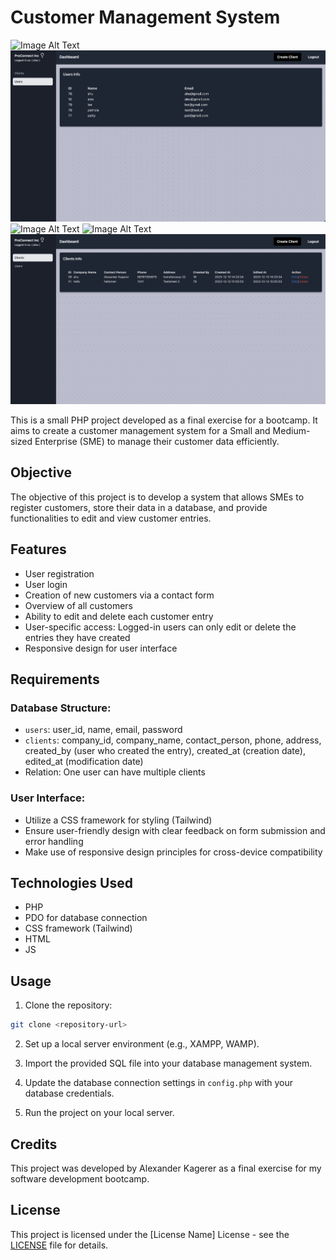 # Customer Management System
![Image Alt Text](Home.png)
![Image Alt Text](clients.png)
![Image Alt Text](edit.png)
![Image Alt Text](register.png)
![Image Alt Text](users.png)

This is a small PHP project developed as a final exercise for a bootcamp. It aims to create a customer management system for a Small and Medium-sized Enterprise (SME) to manage their customer data efficiently.

## Objective

The objective of this project is to develop a system that allows SMEs to register customers, store their data in a database, and provide functionalities to edit and view customer entries.

## Features

- User registration
- User login
- Creation of new customers via a contact form
- Overview of all customers
- Ability to edit and delete each customer entry
- User-specific access: Logged-in users can only edit or delete the entries they have created
- Responsive design for user interface

## Requirements

### Database Structure:

- `users`: user_id, name, email, password
- `clients`: company_id, company_name, contact_person, phone, address, created_by (user who created the entry), created_at (creation date), edited_at (modification date)
- Relation: One user can have multiple clients

### User Interface:

- Utilize a CSS framework for styling (Tailwind)
- Ensure user-friendly design with clear feedback on form submission and error handling
- Make use of responsive design principles for cross-device compatibility

## Technologies Used

- PHP
- PDO for database connection
- CSS framework (Tailwind)
- HTML
- JS

## Usage

1. Clone the repository:

```bash
git clone <repository-url>
```

2. Set up a local server environment (e.g., XAMPP, WAMP).

3. Import the provided SQL file into your database management system.

4. Update the database connection settings in `config.php` with your database credentials.

5. Run the project on your local server.

## Credits

This project was developed by Alexander Kagerer as a final exercise for my software development bootcamp.

## License

This project is licensed under the [License Name] License - see the [LICENSE](LICENSE) file for details.
